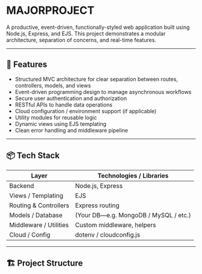 # MAJORPROJECT

A productive, event-driven, functionally-styled web application built using Node.js, Express, and EJS. This project demonstrates a modular architecture, separation of concerns, and real-time features.

---

## 🚀 Features

- Structured MVC architecture for clear separation between routes, controllers, models, and views  
- Event-driven programming design to manage asynchronous workflows  
- Secure user authentication and authorization  
- RESTful APIs to handle data operations  
- Cloud configuration / environment support (if applicable)  
- Utility modules for reusable logic  
- Dynamic views using EJS templating  
- Clean error handling and middleware pipeline  

---

## 📦 Tech Stack

| Layer        | Technologies / Libraries           |
|---------------|--------------------------------------|
| Backend        | Node.js, Express                   |
| Views / Templating | EJS                         |
| Routing & Controllers | Express routing             |
| Models / Database | (Your DB—e.g. MongoDB / MySQL / etc.)  |
| Middleware / Utilities | Custom middleware, helpers |
| Cloud / Config | dotenv / cloudconfig.js           |

---

## 🏗 Project Structure

